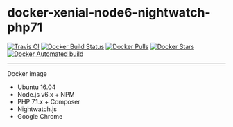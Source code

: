 # docker-xenial-node6-nightwatch-php71

[![Travis CI](https://api.travis-ci.org/vintagesucks/docker-xenial-node6-nightwatch-php71.svg?branch=master)](https://travis-ci.org/vintagesucks/docker-xenial-node6-nightwatch-php71) [![Docker Build Status](https://img.shields.io/docker/build/vintagesucks/docker-xenial-node6-nightwatch-php71.svg)]() [![Docker Pulls](https://img.shields.io/docker/pulls/vintagesucks/docker-xenial-node6-nightwatch-php71.svg)]() [![Docker Stars](https://img.shields.io/docker/stars/vintagesucks/docker-xenial-node6-nightwatch-php71.svg)]() [![Docker Automated build](https://img.shields.io/docker/automated/vintagesucks/docker-xenial-node6-nightwatch-php71.svg)]()

---

Docker image
* Ubuntu 16.04
* Node.js v6.x + NPM
* PHP 7.1.x + Composer
* Nightwatch.js
* Google Chrome